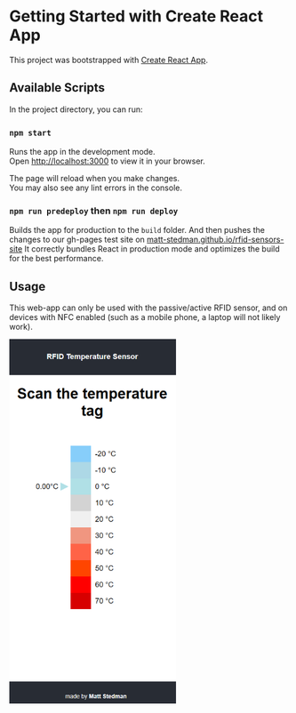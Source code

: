 # Getting Started with Create React App

This project was bootstrapped with [Create React App](https://github.com/facebook/create-react-app).

## Available Scripts

In the project directory, you can run:

### `npm start`

Runs the app in the development mode.\
Open [http://localhost:3000](http://localhost:3000) to view it in your browser.

The page will reload when you make changes.\
You may also see any lint errors in the console.

### `npm run predeploy` then `npm run deploy`

Builds the app for production to the `build` folder. And then pushes the changes to our gh-pages test site on [matt-stedman.github.io/rfid-sensors-site](https://matt-stedman.github.io/rfid-sensors-site)
It correctly bundles React in production mode and optimizes the build for the best performance.

## Usage

This web-app can only be used with the passive/active RFID sensor, and on devices with NFC enabled (such as a mobile phone, a laptop will not likely work).

<img src="./media/mobile-app.png" width=300 />